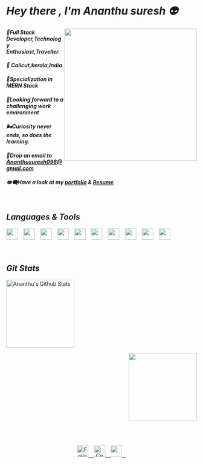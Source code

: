 # ***Hey there , I'm Ananthu suresh 👽***
 <img src="https://raw.githubusercontent.com/Adam-pw/Adam-pw/main/animation_500_kxa883sd.gif" height="350px" align="right"/>
<p>
  <h4> <i>📌Full Stack Developer,Technology Enthusiast,Traveller.</i>  </h4>  
  <h4> <i>📍 Calicut,kerala,India</i> </h4>
<h4> <i>🚩Specialization in MERN Stack</i> </h4>
<h4> <i>🌱Looking forward to a challenging
work environment</i> </h4>
<h4> <i> 🌬Curiosity never ends, so does the learning.</i></h4>
<h4> <i> 📩Drop an email to <a href="mailto: ananthusuresh098@gmail.com">Ananthusuresh098@gmail.com</a></i> </h4>
<h4> <i> 👁‍🗨Have a look at my <a href="https://ananthu-portfolio.netlify.app/" target="_blank">portfolio</a> & <a href="https://drive.google.com/file/d/1gOHhGqvgIUP5rI4CTJmDTOqgwpt0dh4u/view?usp=sharing">Resume</a></i> </h4>
  </p>
<br/>
<h2><i>Languages & Tools</i></h2>
<p>
<img width="30px" src="https://cdn.jsdelivr.net/gh/devicons/devicon/icons/html5/html5-original.svg"/> &ensp;   
   <img width="30px" src="https://cdn.jsdelivr.net/gh/devicons/devicon/icons/css3/css3-plain.svg" />  &ensp;   
  <img width="30px" src="https://cdn.jsdelivr.net/gh/devicons/devicon/icons/javascript/javascript-original.svg" />  &ensp;   
  <img width="30px" src="https://cdn.jsdelivr.net/gh/devicons/devicon/icons/nodejs/nodejs-original.svg" />  &ensp;   
  <img width="30px" src="https://cdn.jsdelivr.net/gh/devicons/devicon/icons/react/react-original.svg" />  &ensp;   
    <img width="30px" src="https://cdn.jsdelivr.net/gh/devicons/devicon/icons/bootstrap/bootstrap-original.svg" />  &ensp; 
  <img width="30px" src="https://cdn.worldvectorlogo.com/logos/mongodb-icon-1.svg" />  &ensp;  
  <img width="30px" src="https://cdn.worldvectorlogo.com/logos/redux.svg" />  &ensp;
  <img width="30px" src="https://seeklogo.com/images/P/postman-logo-0087CA0D15-seeklogo.com.png" />  &ensp;
  <img width="30px" src="https://upload.wikimedia.org/wikipedia/commons/thumb/9/9a/Visual_Studio_Code_1.35_icon.svg/2048px-Visual_Studio_Code_1.35_icon.svg.png" />  &ensp;
  </p>

<br/>

 <h2><i>Git Stats</i></h2>
  <p align="start">
  <img alt="Ananthu's Github Stats" src="https://github-readme-stats.vercel.app/api?username=AnanthuSuresh098&show_icons=true&theme=panda" height="180px">
  
</p>

<p align="right">
    <img src="https://github-readme-stats.vercel.app/api/top-langs?username=AnanthuSuresh098&langs_count=10&show_icons=true&locale=en&layout=compact&theme=cobalt" height="180px"/>
  </p>
  
  <br/>
  <br/>
  <br/>
  
  <div align="center" >
    <a href="https://twitter.com/Ananthusuresh55">
        <img src="https://raw.githubusercontent.com/Iwi4a/iwi4a/master/assets/twitter.svg" alt="Follow me on twitter" width="30px"> &ensp;
    </a>
     <a href="https://www.linkedin.com/in/ananthu-suresh-2a166921b/">
        <img src="https://raw.githubusercontent.com/Iwi4a/iwi4a/master/assets/linkedin.svg" alt="Connect on Linkedin" width="30px"> &ensp;
    </a>
  <a href="mailto: ananthusuresh098@gmail.com">
     <img src="https://img.icons8.com/fluent/48/000000/gmail.png" width="30px"/> &ensp;
    </a>
</div>



